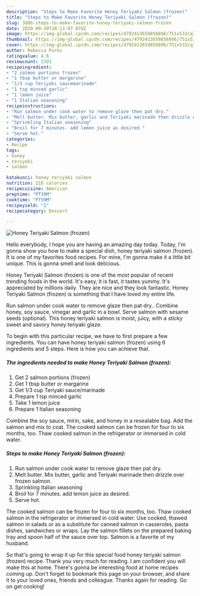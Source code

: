 ```yaml
---
description: "Steps to Make Favorite Honey Teriyaki Salmon (frozen)"
title: "Steps to Make Favorite Honey Teriyaki Salmon (frozen)"
slug: 3886-steps-to-make-favorite-honey-teriyaki-salmon-frozen
date: 2020-09-30T20:13:07.078Z
image: https://img-global.cpcdn.com/recipes/4792413659856896/751x532cq70/honey-teriyaki-salmon-frozen-recipe-main-photo.jpg
thumbnail: https://img-global.cpcdn.com/recipes/4792413659856896/751x532cq70/honey-teriyaki-salmon-frozen-recipe-main-photo.jpg
cover: https://img-global.cpcdn.com/recipes/4792413659856896/751x532cq70/honey-teriyaki-salmon-frozen-recipe-main-photo.jpg
author: Rebecca Parks
ratingvalue: 4.6
reviewcount: 2391
recipeingredient:
- "2 salmon portions frozen"
- "1 tbsp butter or margarine"
- "1/3 cup Teriyaki saucemarinade"
- "1 tsp minced garlic"
- "1 lemon juice"
- "1 Italian seasoning"
recipeinstructions:
- "Run salmon under cook water to remove glaze then pat dry."
- "Melt butter. Mix butter, garlic and Teriyaki marinade then drizzle over frozen salmon."
- "Sprinkling Italian seasoning"
- "Broil for 7 minutes. add lemon juice as desired."
- "Serve hot."
categories:
- Recipe
tags:
- honey
- teriyaki
- salmon

katakunci: honey teriyaki salmon 
nutrition: 216 calories
recipecuisine: American
preptime: "PT39M"
cooktime: "PT59M"
recipeyield: "1"
recipecategory: Dessert

---
```



![Honey Teriyaki Salmon (frozen)](https://img-global.cpcdn.com/recipes/4792413659856896/751x532cq70/honey-teriyaki-salmon-frozen-recipe-main-photo.jpg)

Hello everybody, I hope you are having an amazing day today. Today, I'm gonna show you how to make a special dish, honey teriyaki salmon (frozen). It is one of my favorites food recipes. For mine, I'm gonna make it a little bit unique. This is gonna smell and look delicious.

Honey Teriyaki Salmon (frozen) is one of the most popular of recent trending foods in the world. It's easy, it is fast, it tastes yummy. It's appreciated by millions daily. They are nice and they look fantastic. Honey Teriyaki Salmon (frozen) is something that I have loved my entire life.

Run salmon under cook water to remove glaze then pat dry.. Combine honey, soy sauce, vinegar and garlic in a bowl. Serve salmon with sesame seeds (optional). This honey teriyaki salmon is moist, juicy, with a sticky sweet and savory honey teriyaki glaze.


To begin with this particular recipe, we have to first prepare a few ingredients. You can have honey teriyaki salmon (frozen) using 6 ingredients and 5 steps. Here is how you can achieve that.

<!--inarticleads1-->

##### The ingredients needed to make Honey Teriyaki Salmon (frozen):

1. Get 2 salmon portions (frozen)
1. Get 1 tbsp butter or margarine
1. Get 1/3 cup Teriyaki sauce/marinade
1. Prepare 1 tsp minced garlic
1. Take 1 lemon juice
1. Prepare 1 Italian seasoning


Combine the soy sauce, mirin, sake, and honey in a resealable bag. Add the salmon and mix to coat. The cooked salmon can be frozen for four to six months, too. Thaw cooked salmon in the refrigerator or immersed in cold water. 

<!--inarticleads2-->

##### Steps to make Honey Teriyaki Salmon (frozen):

1. Run salmon under cook water to remove glaze then pat dry.
1. Melt butter. Mix butter, garlic and Teriyaki marinade then drizzle over frozen salmon.
1. Sprinkling Italian seasoning
1. Broil for 7 minutes. add lemon juice as desired.
1. Serve hot.


The cooked salmon can be frozen for four to six months, too. Thaw cooked salmon in the refrigerator or immersed in cold water. Use cooked, thawed salmon in salads or as a substitute for canned salmon in casseroles, pasta dishes, sandwiches or wraps. Lay the salmon fillets on the prepared baking tray and spoon half of the sauce over top. Salmon is a favorite of my husband. 

So that's going to wrap it up for this special food honey teriyaki salmon (frozen) recipe. Thank you very much for reading. I am confident you will make this at home. There's gonna be interesting food at home recipes coming up. Don't forget to bookmark this page on your browser, and share it to your loved ones, friends and colleague. Thanks again for reading. Go on get cooking!
